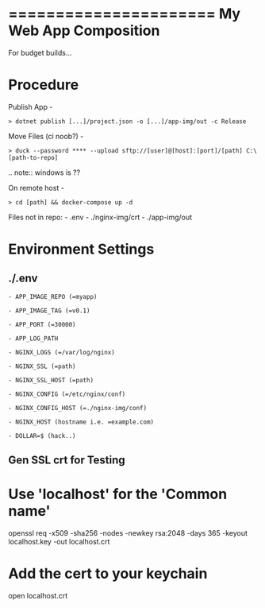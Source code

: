 ======================
My Web App Composition
======================

For budget builds...

Procedure
=========

Publish App -

`> dotnet publish [...]/project.json -o [...]/app-img/out -c Release`

Move Files (ci noob?) -

`> duck --password **** --upload sftp://[user]@[host]:[port]/[path] C:\[path-to-repo]` 

.. note:: windows is \??

On remote host -

`> cd [path] && docker-compose up -d`

Files not in repo:
    - .env
    - ./nginx-img/crt
    - ./app-img/out

Environment Settings
====================

./.env
-------
    
    - APP_IMAGE_REPO (=myapp)
    
    - APP_IMAGE_TAG (=v0.1)
    
    - APP_PORT (=30000)

    - APP_LOG_PATH
   
    - NGINX_LOGS (=/var/log/nginx)
    
    - NGINX_SSL (=path)
    
    - NGINX_SSL_HOST (=path)
    
    - NGINX_CONFIG (=/etc/nginx/conf)
    
    - NGINX_CONFIG_HOST (=./nginx-img/conf)

    - NGINX_HOST (hostname i.e. =example.com)
  
    - DOLLAR=$ (hack..)


Gen SSL crt for Testing
-----------------------

# Use 'localhost' for the 'Common name'
openssl req -x509 -sha256 -nodes -newkey rsa:2048 -days 365 -keyout localhost.key -out localhost.crt

# Add the cert to your keychain
open localhost.crt